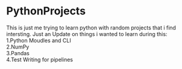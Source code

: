 # PythonProjects
<p>
  This is just me trying to learn python with random projects that i find intersting.
  Just an Update on things i wanted to learn during this: <br>
  1.Python Moudles and CLI<br>
  2.NumPy <br>
  3.Pandas <br>
  4.Test Writing for pipelines <br>
</p>
